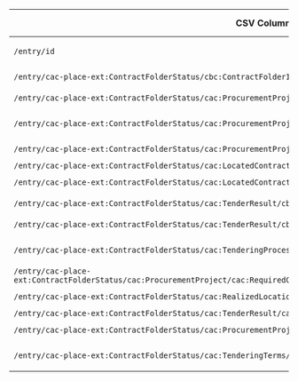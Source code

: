 | CSV Column           | Ontology Property | Entity Class | Rel. Entity Class | Subject Generation    | Join Condition | Datatype | Function Name | Function Output |
| --- | --- | --- | --- | --- | --- | --- | --- | --- |
| `/entry/id` | `:hasID` | `Procedure` | `Identifier` | `concat('lot-', substring-after(text(), 'licitacionesPerfilContratante/'))` |  | `xsd:anyURI` | `generate_procedure_uri` | `lot-6854467` |
| `/entry/cac-place-ext:ContractFolderStatus/cbc:ContractFolderID` | `:hasID` | `Lot` | `Identifier` | `concat('lot-', normalize-space(text()))` |  | `xsd:string` | `generate_lot_id` | `lot-942P_LOTE_2` |
| `/entry/cac-place-ext:ContractFolderStatus/cac:ProcurementProject/cbc:Name` | `rdfs:label` | `Lot` |  | `use Lot ID` | `use Lot ID` | `xsd:string` |  |  |
| `/entry/cac-place-ext:ContractFolderStatus/cac:ProcurementProject/cbc:TypeCode` | `:hasProcedureType` | `Procedure` | `skos:Concept` | `use Procedure URI` | `use Procedure URI` | `xsd:string` | `map_typecode_to_uri` | `http://publications.europa.eu/resource/authority/procurement-procedure-type/open` |
| `/entry/cac-place-ext:ContractFolderStatus/cac:ProcurementProject/cac:BudgetAmount/cbc:TaxExclusiveAmount` | `schema:amount` | `Lot` |  | `use Lot ID` | `use Lot ID` | `xsd:decimal` |  |  |
| `/entry/cac-place-ext:ContractFolderStatus/cac:LocatedContractingParty/cac:Party/cac:PartyIdentification/cbc:ID` | `:hasID` | `org:Organization` | `Identifier` | `concat('org-', text())` |  | `xsd:string` | `generate_org_id` | `org-A07000029` |
| `/entry/cac-place-ext:ContractFolderStatus/cac:LocatedContractingParty/cac:Party/cbc:WebsiteURI` | `foaf:homepage` | `org:Organization` |  | `use org ID` | `use org ID` | `xsd:anyURI` |  |  |
| `/entry/cac-place-ext:ContractFolderStatus/cac:TenderResult/cbc:AwardDate` | `:hasAwardDecisionDate` | `LotAwardOutcome` |  | `use Lot ID` | `use Lot ID` | `xsd:date` |  |  |
| `/entry/cac-place-ext:ContractFolderStatus/cac:TenderResult/cbc:ReceivedTenderQuantity` | `:hasReceivedTenders` | `SubmissionStatisticalInformation` |  | `use Lot ID` | `use Lot ID` | `xsd:integer` |  |  |
| `/entry/cac-place-ext:ContractFolderStatus/cac:TenderingProcess/cbc:ProcedureCode` | `:hasProcedureType` | `Procedure` | `skos:Concept` | `use Procedure URI` | `use Procedure URI` | `xsd:string` | `map_procedurecode_to_uri` | `http://publications.europa.eu/resource/authority/procurement-procedure-type/open` |
| `/entry/cac-place-ext:ContractFolderStatus/cac:ProcurementProject/cac:RequiredCommodityClassification/cbc:ItemClassificationCode` | `schema:category` | `Lot` |  | `use Lot ID` | `use Lot ID` | `xsd:string` |  |  |
| `/entry/cac-place-ext:ContractFolderStatus/cac:RealizedLocation/cbc:CountrySubentityCode` | `:hasCountryCode` | `Lot` | `skos:Concept` | `use Lot ID` | `use Lot ID` | `xsd:string` | `map_nuts_to_country_uri` | `http://publications.europa.eu/resource/authority/country/ESP` |
| `/entry/cac-place-ext:ContractFolderStatus/cac:TenderResult/cac:WinningParty/cac:PartyIdentification/cbc:ID` | `:hasID` | `org:Organization` | `Identifier` | `concat('org-', text())` |  | `xsd:string` | `generate_org_id` | `org-A28388023` |
| `/entry/cac-place-ext:ContractFolderStatus/cac:ProcurementProject/cac:PlannedPeriod/cbc:DurationMeasure` | `schema:duration` | `Lot` |  | `use Lot ID` | `use Lot ID` | `xsd:duration` |  |  |
| `/entry/cac-place-ext:ContractFolderStatus/cac:TenderingTerms/cac:Language/cbc:ID` | `dcterms:language` | `Procedure` |  | `use Procedure URI` | `use Procedure URI` | `xsd:language` |  |  |
